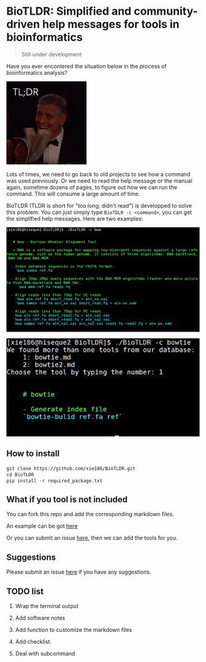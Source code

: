 # BioTLDR: Simplified and community-driven help messages for tools in bioinformatics
 
> Still under development

Have you ever encontered the situation below in the process of bioinformatics analysis?

![](images/TLDRbook.gif)

Lots of times, we need to go back to old projects to see how a command was used previously. Or we need to read the help message or the manual again, sometime dozens of pages, to figure out how we can run the command. This will consume a large amount of time.  

BioTLDR (TLDR is short for "too long; didn't read") is developped to solve this problem. You can just simply type `BioTDLR -c <command>`, you can get the simplified help messages. Here are two examples: 

![](images/bwa_example.png)

![](images/bowtie2_example.png)


## How to install

```
git clone https://github.com/xie186/BioTLDR.git
cd BioTLDR
pip install -r required_package.txt 
```

## What if you tool is not included

You can fork this repo and add the corresponding markdown files. 

An example can be got [here](https://github.com/xie186/BioTLDR/edit/master/database/bwa.md)

Or you can submit an issue [here](https://github.com/xie186/BioTLDR/issues), then we can add the tools for you. 

## Suggestions

Please submit an issue [here](https://github.com/xie186/BioTLDR/issues) if you have any suggestions.

## TODO list

1. Wrap the terminal output

2. Add software notes

3. Add function to customize the markdown files

4. Add checklist.

5. Deal with subcommand
